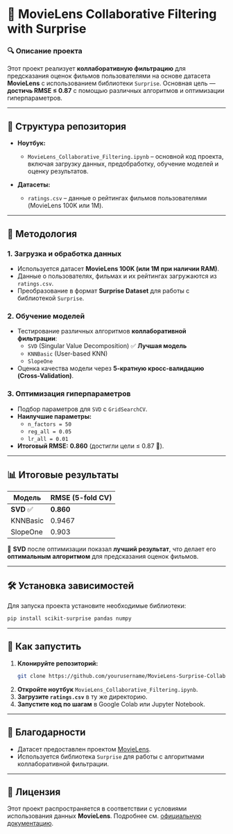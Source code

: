 # 📌 MovieLens Collaborative Filtering with Surprise

### 🔍 Описание проекта
Этот проект реализует **коллаборативную фильтрацию** для предсказания оценок фильмов пользователями на основе датасета **MovieLens** с использованием библиотеки `Surprise`. Основная цель — **достичь RMSE ≤ 0.87** с помощью различных алгоритмов и оптимизации гиперпараметров.

---

## 📂 Структура репозитория

- **Ноутбук:**
  - `MovieLens_Collaborative_Filtering.ipynb` – основной код проекта, включая загрузку данных, предобработку, обучение моделей и оценку результатов.

- **Датасеты:**
  - `ratings.csv` – данные о рейтингах фильмов пользователями (MovieLens 100K или 1M).

---

## 🚀 Методология
### **1. Загрузка и обработка данных**
- Используется датасет **MovieLens 100K (или 1M при наличии RAM)**.
- Данные о пользователях, фильмах и их рейтингах загружаются из `ratings.csv`.
- Преобразование в формат **Surprise Dataset** для работы с библиотекой `Surprise`.

### **2. Обучение моделей**
- Тестирование различных алгоритмов **коллаборативной фильтрации**:
  - `SVD` (Singular Value Decomposition) ✅ **Лучшая модель**
  - `KNNBasic` (User-based KNN)
  - `SlopeOne`
- Оценка качества модели через **5-кратную кросс-валидацию (Cross-Validation)**.

### **3. Оптимизация гиперпараметров**
- Подбор параметров для `SVD` с `GridSearchCV`.
- **Наилучшие параметры:**
  - `n_factors = 50`
  - `reg_all = 0.05`
  - `lr_all = 0.01`
- **Итоговый RMSE:** **0.860** (достигли цели ≤ 0.87 🎯).

---

## 📊 Итоговые результаты
| Модель      | RMSE (5-fold CV) |
|------------|-----------------|
| **SVD** ✅ | **0.860** |
| KNNBasic   | 0.9467 |
| SlopeOne   | 0.903 |

🔹 **SVD** после оптимизации показал **лучший результат**, что делает его **оптимальным алгоритмом** для предсказания оценок фильмов.

---

## 🛠️ Установка зависимостей

Для запуска проекта установите необходимые библиотеки:
```bash
pip install scikit-surprise pandas numpy
```

---

## 📌 Как запустить
1. **Клонируйте репозиторий:**
   ```bash
   git clone https://github.com/yourusername/MovieLens-Surprise-Collaborative-Filtering.git
   ```
2. **Откройте ноутбук** `MovieLens_Collaborative_Filtering.ipynb`.
3. **Загрузите `ratings.csv`** в ту же директорию.
4. **Запустите код по шагам** в Google Colab или Jupyter Notebook.

---

## 🤝 Благодарности
- Датасет предоставлен проектом [MovieLens](https://grouplens.org/datasets/movielens/).
- Используется библиотека `Surprise` для работы с алгоритмами коллаборативной фильтрации.

---

## 📄 Лицензия
Этот проект распространяется в соответствии с условиями использования данных **MovieLens**. Подробнее см. [официальную документацию](https://grouplens.org/datasets/movielens/).






